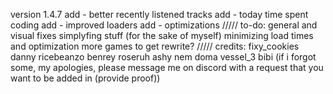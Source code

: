 version 1.4.7
add - better recently listened tracks
add - today time spent coding
add - improved loaders
add - optimizations
/////
to-do:
general and visual fixes
simplyfing stuff (for the sake of myself)
minimizing load times and optimization
more games to get
rewrite?
/////
credits:
fixy_cookies
danny
ricebeanzo
benrey
roseruh
ashy
nem
doma
vessel_3
bibi
(if i forgot some, my apologies, please message me on discord with a request that you want to be added in (provide proof))